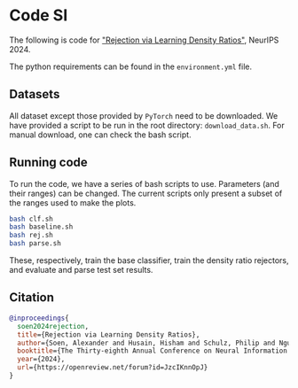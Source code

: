 # Code SI

The following is code for ["Rejection via Learning Density
Ratios"](https://openreview.net/forum?id=JzcIKnnOpJ), NeurIPS 2024.

The python requirements can be found in the `environment.yml` file.

## Datasets

All dataset except those provided by `PyTorch` need to be downloaded. We have
provided a script to be run in the root directory: `download_data.sh`.
For manual download, one can check the bash script.

## Running code

To run the code, we have a series of bash scripts to use.
Parameters (and their ranges) can be changed.
The current scripts only present a subset of the ranges used to make the plots.

```bash
bash clf.sh
bash baseline.sh
bash rej.sh
bash parse.sh
```

These, respectively, train the base classifier, train the density ratio
rejectors, and evaluate and parse test set results.

## Citation

```bibtex
@inproceedings{
  soen2024rejection,
  title={Rejection via Learning Density Ratios},
  author={Soen, Alexander and Husain, Hisham and Schulz, Philip and Nguyen, Vu},
  booktitle={The Thirty-eighth Annual Conference on Neural Information Processing Systems},
  year={2024},
  url={https://openreview.net/forum?id=JzcIKnnOpJ}
}
```

